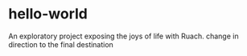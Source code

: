 # hello-world
An exploratory project exposing the joys of life with Ruach.
change in direction to the final destination
